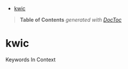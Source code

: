 

- [kwic](#kwic)

> **Table of Contents**  *generated with [DocToc](http://doctoc.herokuapp.com/)*


# kwic
Keywords In Context
